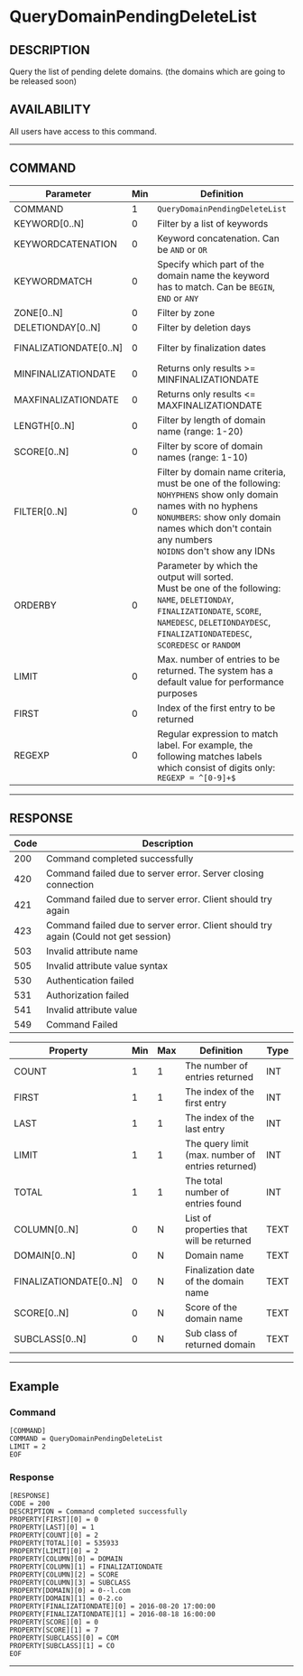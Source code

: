 # QueryDomainPendingDeleteList

## DESCRIPTION
Query the list of pending delete domains. (the domains which are going to be released soon)

## AVAILABILITY
All users have access to this command.

----
## COMMAND

Parameter | Min | Definition | Type
---- | ---- | ---- | ----
COMMAND | 1 | `QueryDomainPendingDeleteList` | COMMAND
KEYWORD[0..N] | 0 | Filter by a list of keywords | TEXT or NULL
KEYWORDCATENATION | 0 | Keyword concatenation. Can be `AND` or `OR` | `AND`, `OR` or NULL
KEYWORDMATCH | 0 | Specify which part of the domain name the keyword has to match. Can be `BEGIN`, `END` or `ANY` | `BEGIN`, `END`, `ANY` or NULL
ZONE[0..N] | 0 | Filter by zone | TEXT or NULL
DELETIONDAY[0..N] | 0 | Filter by deletion days | DATE or NULL
FINALIZATIONDATE[0..N] | 0 | Filter by finalization dates | DATE, DATETIME or NULL
MINFINALIZATIONDATE | 0 | Returns only results >= MINFINALIZATIONDATE | DATETIME or NULL
MAXFINALIZATIONDATE | 0 | Returns only results <= MAXFINALIZATIONDATE | DATETIME or NULL
LENGTH[0..N] | 0 | Filter by length of domain name (range: 1-20) | TEXT or NULL
SCORE[0..N] | 0 | Filter by score of domain names (range: 1-10) | TEXT or NULL
FILTER[0..N] | 0 | Filter by domain name criteria, must be one of the following:<br>`NOHYPHENS` show only domain names with no hyphens<br>`NONUMBERS`: show only domain names which don't contain any numbers<br>`NOIDNS` don't show any IDNs | `NOHYPHENS`, `NONUMBERS`, `NOIDNS` or NULL
ORDERBY | 0 | Parameter by which the output will sorted.<br>Must be one of the following:<br> `NAME`, `DELETIONDAY`, `FINALIZATIONDATE`, `SCORE`, `NAMEDESC`, `DELETIONDAYDESC`, `FINALIZATIONDATEDESC`, `SCOREDESC` or `RANDOM` | `NAME`, `DELETIONDAY`, `FINALIZATIONDATE`, `SCORE`, `NAMEDESC`, `DELETIONDAYDESC`, `FINALIZATIONDATEDESC`, `SCOREDESC`, `RANDOM` or NULL
LIMIT | 0 | Max. number of entries to be returned. The system has a default value for performance purposes | INT or NULL
FIRST | 0 |  Index of the first entry to be returned | INT or NULL
REGEXP | 0 | Regular expression to match label. For example, the following matches labels which consist of digits only: `REGEXP = ^[0-9]+$` | LONGTEXT

----
## RESPONSE

Code | Description
---- | ----
200 | Command completed successfully
420 | Command failed due to server error. Server closing connection
421 | Command failed due to server error. Client should try again
423 | Command failed due to server error. Client should try again (Could not get session)
503 | Invalid attribute name
505 | Invalid attribute value syntax
530 | Authentication failed
531 | Authorization failed
541 | Invalid attribute value
549 | Command Failed

Property | Min | Max | Definition | Type
---- | ---- | ---- | ---- | ----
COUNT | 1 | 1 | The number of entries returned | INT
FIRST | 1 | 1 | The index of the first entry | INT
LAST | 1 | 1 | The index of the last entry | INT
LIMIT | 1 | 1 | The query limit (max. number of entries returned) | INT
TOTAL | 1 | 1 | The total number of entries found | INT
COLUMN[0..N] | 0 | N | List of properties that will be returned | TEXT
DOMAIN[0..N] | 0 | N | Domain name | TEXT
FINALIZATIONDATE[0..N] | 0 | N | Finalization date of the domain name| TEXT
SCORE[0..N] | 0 | N | Score of the domain name | TEXT
SUBCLASS[0..N] | 0 | N | Sub class of returned domain | TEXT

----
## Example

### Command

```
[COMMAND]
COMMAND = QueryDomainPendingDeleteList
LIMIT = 2
EOF
```
### Response

```
[RESPONSE]
CODE = 200
DESCRIPTION = Command completed successfully
PROPERTY[FIRST][0] = 0
PROPERTY[LAST][0] = 1
PROPERTY[COUNT][0] = 2
PROPERTY[TOTAL][0] = 535933
PROPERTY[LIMIT][0] = 2
PROPERTY[COLUMN][0] = DOMAIN
PROPERTY[COLUMN][1] = FINALIZATIONDATE
PROPERTY[COLUMN][2] = SCORE
PROPERTY[COLUMN][3] = SUBCLASS
PROPERTY[DOMAIN][0] = 0--l.com
PROPERTY[DOMAIN][1] = 0-2.co
PROPERTY[FINALIZATIONDATE][0] = 2016-08-20 17:00:00
PROPERTY[FINALIZATIONDATE][1] = 2016-08-18 16:00:00
PROPERTY[SCORE][0] = 0
PROPERTY[SCORE][1] = 7
PROPERTY[SUBCLASS][0] = COM
PROPERTY[SUBCLASS][1] = CO
EOF
```

----
